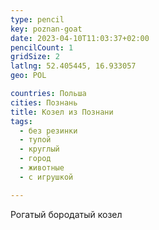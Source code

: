 ```yaml
---
type: pencil
key: poznan-goat
date: 2023-04-10T11:03:37+02:00
pencilCount: 1
gridSize: 2
latlng: 52.405445, 16.933057
geo: POL

countries: Польша
cities: Познань
title: Козел из Познани
tags:
  - без резинки
  - тупой
  - круглый
  - город
  - животные
  - с игрушкой

---
```


Рогатый бородатый козел
